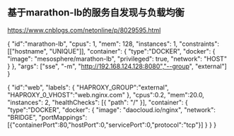 ## 基于marathon-lb的服务自发现与负载均衡

https://www.cnblogs.com/netonline/p/8029595.html

{
  "id":"marathon-lb",
  "cpus": 1,
  "mem": 128,
  "instances": 1,
  "constraints": [["hostname", "UNIQUE"]],
  "container": {
  "type":"DOCKER",
  "docker": {
     "image": "mesosphere/marathon-lb",
     "privileged": true,
     "network": "HOST"
    }
  },
   "args": ["sse", "-m", "http://192.168.124.128:8080","--group", "external"]
}

{
  "id":"web",
  "labels": {
     "HAPROXY_GROUP":"external",
     "HAPROXY_0_VHOST":"web.nginx.com"
  },
  "cpus":0.2,
  "mem":20.0,
  "instances": 2,
  "healthChecks": [{ "path": "/" }],
  "container": {
    "type":"DOCKER",
    "docker": {
     "image": "daocloud.io/nginx",
     "network": "BRIDGE",
     "portMappings":[{"containerPort":80,"hostPort":0,"servicePort":0,"protocol":"tcp"}]
    }
  }
}